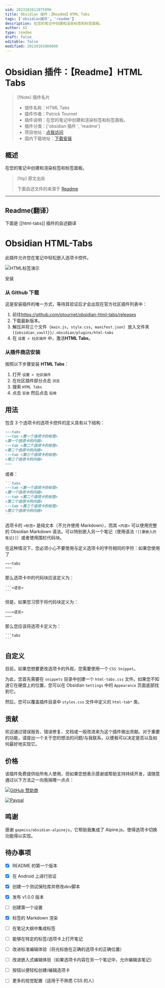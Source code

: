```yaml
---
uid: 2023102611075996
title: Obsidian 插件：【Readme】HTML Tabs
tags: ['obsidian插件', 'readme']
description: 在您的笔记中创建和渲染标签和标签面板。
author: AI
type: readme
draft: false
editable: false
modified: 20230101000000
---
```


# Obsidian 插件：【Readme】HTML Tabs

> [!Note] 插件名片
> - 插件名称：HTML Tabs
> - 插件作者：Patrick Tournet
> - 插件说明：在您的笔记中创建和渲染标签和标签面板。
> - 插件分类：['obsidian 插件 ', 'readme']
> - 项目地址：[点我访问](https://github.com/ptournet/obsidian-html-tabs)
> - 国内下载地址：[下载安装](https://pkmer.cn/products/plugin/pluginMarket/?html-tabs)

## 概述

在您的笔记中创建和渲染标签和标签面板。

> [!tip] 原文出处
>
>下面自述文件的来源于 [Readme](https://ghproxy.net/https://raw.githubusercontent.com/ptournet/obsidian-html-tabs/master/README.md)
>

---

## Readme(翻译）

下面是 [[html-tabs]] 插件的自述翻译

# Obsidian HTML-Tabs

此插件允许您在笔记中轻松嵌入选项卡控件。

![HTML标签演示](docs/images/HTML%20标签演示.gif)

安装

### 从 Github 下载

这是安装插件的唯一方式，等待其验证后才会出现在官方社区插件列表中：

1. 前往<https://github.com/ptournet/obsidian-html-tabs/releases>
2. 下载最新版本。
3. 解压并将三个文件（`main.js`，`style.css`，`manifest.json`）放入文件夹 `{{obsidian_vault}}/.obsidian/plugins/html-tabs`
4. 在 `设置 > 社区插件` 中，激活**HTML Tabs**。

### 从插件商店安装

按照以下步骤安装 **HTML Tabs**：

1. 打开 `设置 > 社区插件`
2. 在社区插件部分点击 `浏览`
3. 搜索 `HTML Tabs`
4. 点击 `安装` 然后点击 `启用`

## 用法

包含 3 个选项卡的选项卡控件的定义具有以下结构：

```markdown
~~~tabs
---tab <第一个选项卡的标签>
<第一个选项卡的内容>
---tab <第二个选项卡的标签>
<第二个选项卡的内容>
---tab <第三个选项卡的标签>
<第三个选项卡的内容>
~~~
```

或者：

~~~markdown
```tabs
---tab <第一个选项卡的标签>
<第一个选项卡的内容>
---tab <第二个选项卡的标签>
<第二个选项卡的内容>
---tab <第三个选项卡的标签>
<第三个选项卡的内容>
```
~~~

选项卡的 `<标签>` 是纯文本（不允许使用 Markdown），而其 `<内容>` 可以使用完整的 Obsidian Markdown 语法。可以特别嵌入另一个笔记（使用语法 `![[要嵌入的笔记]]`）或者使用围栏代码块。

在这种情况下，您必须小心不要使用与定义选项卡的字符相同的字符：如果您使用了

```
~~~tabs
~~~
```

那么选项卡中的代码块应该定义为：

~~~
```<语言>
```
~~~

但是，如果您习惯于将代码块定义为：

```
~~~<语言>
~~~
```

那么您应该将选项卡定义为：

~~~
```tabs
```
~~~

## 自定义

目前，如果您想要更改选项卡的外观，您需要使用一个 `CSS Snippet`。

为此，您首先需要在 `snippets` 目录中创建一个 `html-tabs.css` 文件。如果您不知道它在硬盘上的位置，您可以在 Obsidian `Settings` 中的 `Appearance` 页面底部找到它。

然后，您可以覆盖插件目录中 `styles.css` 文件中定义的 `html-tab*` 类。

## 贡献

欢迎通过错误报告、错误修复、文档或一般改进来为这个插件做出贡献。对于重要的功能，请提出一个关于您的想法的问题/与我联系，以便我可以决定是否以及如何最好地实现它。

## 价格

该插件免费提供给所有人使用，但如果您想表示感谢或帮助支持持续开发，请随意通过以下方法之一向我捐赠一点点：

[![GitHub 赞助商](https://img.shields.io/github/sponsors/ptournet?style=social)](https://github.com/sponsors/ptournet)

[![Paypal](https://img.shields.io/badge/paypal-ptournet-yellow?style=social&logo=paypal)](https://paypal.me/ptournet)

## 鸣谢

感谢 `gapmiss/obsidian-alpinejs`，它帮助我集成了 Alpine.js，使得选项卡切换功能得以实现。

## 待办事项

- [x] README 的第一个版本
- [x] 在 Android 上进行验证
- [x] 创建一个测试保险库并修改*dev*脚本
- [x] 发布 v1.0.0 版本
- [ ] 创建第一个设置
- [x] 标签的 Markdown 渲染
- [ ] 在笔记大纲中集成标签
- [ ] 能够在特定的标签/选项卡上打开笔记
- [ ] 改进标准编辑体验（将光标放在正确的选项卡的正确位置）
- [ ] 改进嵌入式编辑体验（如果选项卡内容在另一个笔记中，允许编辑该笔记）
- [ ] 按钮以便轻松创建/编辑选项卡
- [ ] 更多的视觉配置（适用于不熟悉 CSS 的人）



